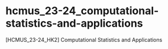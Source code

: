 # hcmus_23-24_computational-statistics-and-applications
[HCMUS_23-24_HK2] Computational Statistics and Applications
